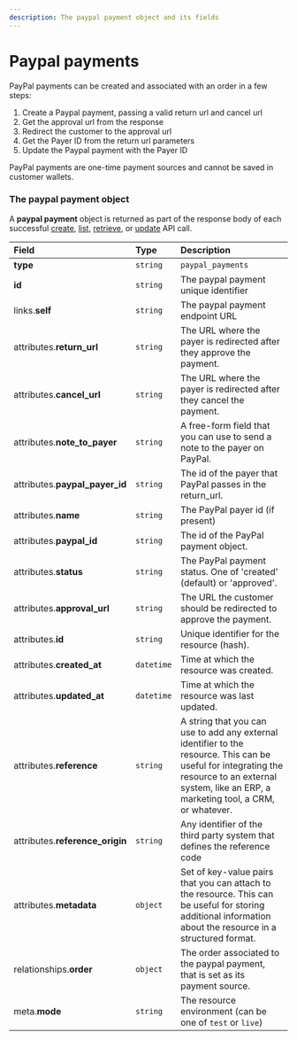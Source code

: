 ```yaml
---
description: The paypal payment object and its fields
---
```


# Paypal payments

PayPal payments can be created and associated with an order in a few steps:

1. Create a Paypal payment, passing a valid return url and cancel url
2. Get the approval url from the response
3. Redirect the customer to the approval url
4. Get the Payer ID from the return url parameters
5. Update the Paypal payment with the Payer ID

PayPal payments are one-time payment sources and cannot be saved in customer wallets.


### The paypal payment object

A **paypal payment** object is returned as part of the response body of each successful
[create](https://docs.commercelayer.io/api/resources/paypal_payments/create_paypal_payment),
[list](https://docs.commercelayer.io/api/resources/paypal_payments/list_paypal_payments),
[retrieve](https://docs.commercelayer.io/api/resources/paypal_payments/retrieve_paypal_payment),
or [update](https://docs.commercelayer.io/api/resources/paypal_payments/update_paypal_payment) API call.

| Field | Type | Description |
| :--- | :--- | :--- |
| **type** | `string` | `paypal_payments` |
| **id** | `string` | The paypal payment unique identifier |
| links.**self** | `string` | The paypal payment endpoint URL |
| attributes.**return_url** | `string` | The URL where the payer is redirected after they approve the payment. |
| attributes.**cancel_url** | `string` | The URL where the payer is redirected after they cancel the payment. |
| attributes.**note_to_payer** | `string` | A free-form field that you can use to send a note to the payer on PayPal. |
| attributes.**paypal_payer_id** | `string` | The id of the payer that PayPal passes in the return_url. |
| attributes.**name** | `string` | The PayPal payer id (if present) |
| attributes.**paypal_id** | `string` | The id of the PayPal payment object. |
| attributes.**status** | `string` | The PayPal payment status. One of 'created' (default) or 'approved'. |
| attributes.**approval_url** | `string` | The URL the customer should be redirected to approve the payment. |
| attributes.**id** | `string` | Unique identifier for the resource (hash). |
| attributes.**created_at** | `datetime` | Time at which the resource was created. |
| attributes.**updated_at** | `datetime` | Time at which the resource was last updated. |
| attributes.**reference** | `string` | A string that you can use to add any external identifier to the resource. This can be useful for integrating the resource to an external system, like an ERP, a marketing tool, a CRM, or whatever. |
| attributes.**reference_origin** | `string` | Any identifier of the third party system that defines the reference code |
| attributes.**metadata** | `object` | Set of key-value pairs that you can attach to the resource. This can be useful for storing additional information about the resource in a structured format. |
| relationships.**order** | `object` | The order associated to the paypal payment, that is set as its payment source. |
| meta.**mode** | `string` | The resource environment \(can be one of `test` or `live`\) |

